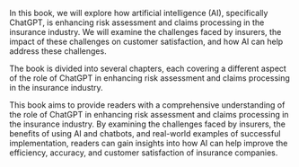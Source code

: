 
In this book, we will explore how artificial intelligence (AI), specifically ChatGPT, is enhancing risk assessment and claims processing in the insurance industry. We will examine the challenges faced by insurers, the impact of these challenges on customer satisfaction, and how AI can help address these challenges.

The book is divided into several chapters, each covering a different aspect of the role of ChatGPT in enhancing risk assessment and claims processing in the insurance industry.

This book aims to provide readers with a comprehensive understanding of the role of ChatGPT in enhancing risk assessment and claims processing in the insurance industry. By examining the challenges faced by insurers, the benefits of using AI and chatbots, and real-world examples of successful implementation, readers can gain insights into how AI can help improve the efficiency, accuracy, and customer satisfaction of insurance companies.
